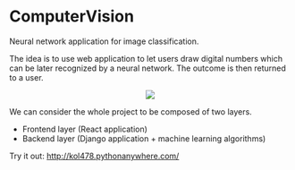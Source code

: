 # ComputerVision
Neural network application for image classification. 

The idea is to use web application to let users draw digital numbers which can be later 
recognized by a neural network. The outcome is then returned to a user.

<p align="center">
<img src="https://media.giphy.com/media/xVGNVwSllbYir6Md7J/giphy.gif">
</p>

We can consider the whole project to be composed of two layers. 
- Frontend layer (React application)
- Backend layer (Django application + machine learning algorithms)

Try it out: http://kol478.pythonanywhere.com/